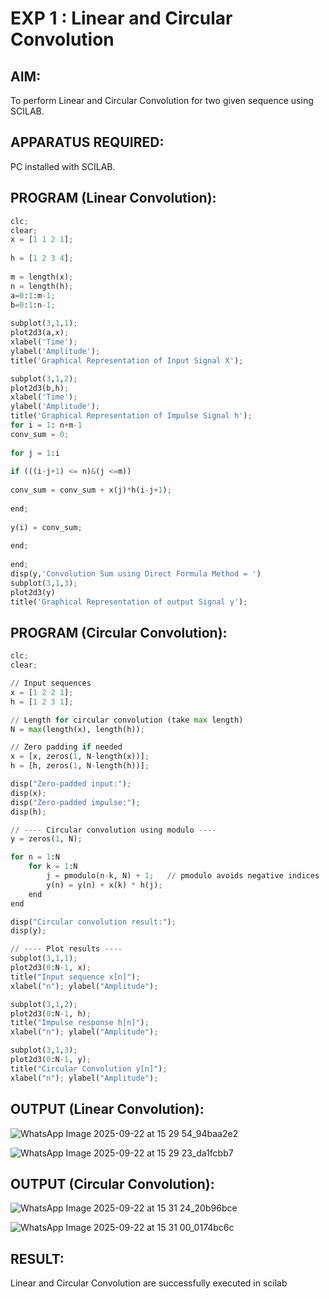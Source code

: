 # EXP 1 : Linear and Circular Convolution

## AIM: 

 To perform Linear and Circular Convolution for two given sequence using SCILAB. 

## APPARATUS REQUIRED: 
PC installed with SCILAB. 

## PROGRAM (Linear Convolution):
```python
clc;  
clear; 
x = [1 1 2 1]; 
 
h = [1 2 3 4]; 
 
m = length(x);
n = length(h);
a=0:1:m-1; 
b=0:1:n-1; 
 
subplot(3,1,1);  
plot2d3(a,x); 
xlabel('Time');
ylabel('Amplitude'); 
title('Graphical Representation of Input Signal X');

subplot(3,1,2); 
plot2d3(b,h);  
xlabel('Time'); 
ylabel('Amplitude');  
title('Graphical Representation of Impulse Signal h');
for i = 1: n+m-1 
conv_sum = 0; 
 
for j = 1:i 
 
if (((i-j+1) <= n)&(j <=m)) 
 
conv_sum = conv_sum + x(j)*h(i-j+1); 
 
end; 
 
y(i) = conv_sum; 
 
end;
 
end; 
disp(y,'Convolution Sum using Direct Formula Method = ')
subplot(3,1,3); 
plot2d3(y)  
title('Graphical Representation of output Signal y'); 
```
## PROGRAM (Circular Convolution): 
```python
clc;
clear;

// Input sequences
x = [1 2 2 1];
h = [1 2 3 1];

// Length for circular convolution (take max length)
N = max(length(x), length(h));

// Zero padding if needed
x = [x, zeros(1, N-length(x))];
h = [h, zeros(1, N-length(h))];

disp("Zero-padded input:");
disp(x);
disp("Zero-padded impulse:");
disp(h);

// ---- Circular convolution using modulo ----
y = zeros(1, N);

for n = 1:N
    for k = 1:N
        j = pmodulo(n-k, N) + 1;   // pmodulo avoids negative indices
        y(n) = y(n) + x(k) * h(j);
    end
end

disp("Circular convolution result:");
disp(y);

// ---- Plot results ----
subplot(3,1,1);
plot2d3(0:N-1, x);
title("Input sequence x[n]");
xlabel("n"); ylabel("Amplitude");

subplot(3,1,2);
plot2d3(0:N-1, h);
title("Impulse response h[n]");
xlabel("n"); ylabel("Amplitude");

subplot(3,1,3);
plot2d3(0:N-1, y);
title("Circular Convolution y[n]");
xlabel("n"); ylabel("Amplitude");
```
## OUTPUT (Linear Convolution): 
![WhatsApp Image 2025-09-22 at 15 29 54_94baa2e2](https://github.com/user-attachments/assets/eea85616-5188-42bb-830a-794d951be1fd)

![WhatsApp Image 2025-09-22 at 15 29 23_da1fcbb7](https://github.com/user-attachments/assets/c54c1193-ea9c-42e6-98aa-7826de96436b)

## OUTPUT (Circular Convolution): 
![WhatsApp Image 2025-09-22 at 15 31 24_20b96bce](https://github.com/user-attachments/assets/6f86cb86-4de4-4b39-bf52-48221b016933)

![WhatsApp Image 2025-09-22 at 15 31 00_0174bc6c](https://github.com/user-attachments/assets/82213644-e015-4333-ba41-7e435286e58c)


## RESULT:
Linear and Circular Convolution are successfully executed in scilab

